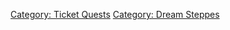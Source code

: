 [Category: Ticket Quests](Category:_Ticket_Quests "wikilink") [Category:
Dream Steppes](Category:_Dream_Steppes "wikilink")
